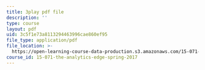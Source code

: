 ```yaml
---
title: 3play pdf file
description: ''
type: course
layout: pdf
uid: 3c5f1e73a8113294463996cae860ef95
file_type: application/pdf
file_location: >-
  https://open-learning-course-data-production.s3.amazonaws.com/15-071-the-analytics-edge-spring-2017/3c5f1e73a8113294463996cae860ef95_RS4Ol9PzxCM.pdf
course_id: 15-071-the-analytics-edge-spring-2017
---
```

